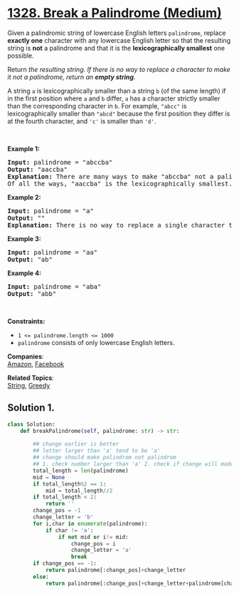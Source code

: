 # [1328. Break a Palindrome (Medium)](https://leetcode.com/problems/break-a-palindrome/solution/)

<p>Given a palindromic string of lowercase English letters <code>palindrome</code>, replace <strong>exactly one</strong> character with any lowercase English letter so that the resulting string is <strong>not</strong> a palindrome and that it is the <strong>lexicographically smallest</strong> one possible.</p>

<p>Return <em>the resulting string. If there is no way to replace a character to make it not a palindrome, return an <strong>empty string</strong>.</em></p>

<p>A string <code>a</code> is lexicographically smaller than a string <code>b</code> (of the same length) if in the first position where <code>a</code> and <code>b</code> differ, <code>a</code> has a character strictly smaller than the corresponding character in <code>b</code>. For example, <code>"abcc"</code> is lexicographically smaller than <code>"abcd"</code> because the first position they differ is at the fourth character, and <code>'c'</code> is smaller than <code>'d'</code>.</p>

<p>&nbsp;</p>
<p><strong>Example 1:</strong></p>

<pre><strong>Input:</strong> palindrome = "abccba"
<strong>Output:</strong> "aaccba"
<strong>Explanation:</strong> There are many ways to make "abccba" not a palindrome, such as "<u>z</u>bccba", "a<u>a</u>ccba", and "ab<u>a</u>cba".
Of all the ways, "aaccba" is the lexicographically smallest.
</pre>

<p><strong>Example 2:</strong></p>

<pre><strong>Input:</strong> palindrome = "a"
<strong>Output:</strong> ""
<strong>Explanation:</strong> There is no way to replace a single character to make "a" not a palindrome, so return an empty string.
</pre>

<p><strong>Example 3:</strong></p>

<pre><strong>Input:</strong> palindrome = "aa"
<strong>Output:</strong> "ab"</pre>

<p><strong>Example 4:</strong></p>

<pre><strong>Input:</strong> palindrome = "aba"
<strong>Output:</strong> "abb"
</pre>

<p>&nbsp;</p>
<p><strong>Constraints:</strong></p>

<ul>
	<li><code>1 &lt;= palindrome.length &lt;= 1000</code></li>
	<li><code>palindrome</code> consists of only lowercase English letters.</li>
</ul>


**Companies**:  
[Amazon](https://leetcode.com/company/amazon), [Facebook](https://leetcode.com/company/facebook)

**Related Topics**:  
[String](https://leetcode.com/tag/string/), [Greedy](https://leetcode.com/tag/greedy/)

## Solution 1.

```py
class Solution:
    def breakPalindrome(self, palindrome: str) -> str:
        
        ## change earlier is better
        ## letter larger than 'a' tend to be 'a'
        ## change should make palindrom not palindrom
        ## 1. check number larger than 'a' 2. check if change will made panlidrom(middle) 3.if last letter, change to 'b'
        total_length = len(palindrome)
        mid = None
        if total_length%2 == 1:
            mid = total_length//2
        if total_length < 2:
            return ''
        change_pos = -1
        change_letter = 'b'
        for i,char in enumerate(palindrome):
            if char != 'a':
                if not mid or i!= mid:
                    change_pos = i
                    change_letter = 'a'
                    break
        if change_pos == -1:
            return palindrome[:change_pos]+change_letter
        else:
            return palindrome[:change_pos]+change_letter+palindrome[change_pos+1:]
                    
```